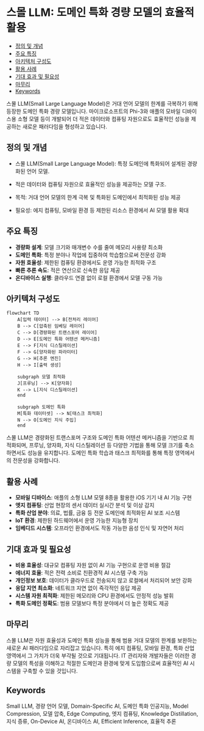 # 스몰 LLM: 도메인 특화 경량 모델의 효율적 활용

<!-- mtoc-start -->

- [정의 및 개념](#정의-및-개념)
- [주요 특징](#주요-특징)
- [아키텍처 구성도](#아키텍처-구성도)
- [활용 사례](#활용-사례)
- [기대 효과 및 필요성](#기대-효과-및-필요성)
- [마무리](#마무리)
- [Keywords](#keywords)

<!-- mtoc-end -->

스몰 LLM(Small Large Language Model)은 거대 언어 모델의 한계를 극복하기 위해 등장한 도메인 특화 경량 모델입니다. 마이크로소프트의 Phi-3와 애플의 모바일 디바이스용 소형 모델 등이 개발되어 더 적은 데이터와 컴퓨팅 자원으로도 효율적인 성능을 제공하는 새로운 패러다임을 형성하고 있습니다.

## 정의 및 개념

- 스몰 LLM(Small Large Language Model): 특정 도메인에 특화되어 설계된 경량화된 언어 모델.
- 적은 데이터와 컴퓨팅 자원으로 효율적인 성능을 제공하는 모델 구조.

- 목적: 거대 언어 모델의 한계 극복 및 특화된 도메인에서 최적화된 성능 제공
- 필요성: 에지 컴퓨팅, 모바일 환경 등 제한된 리소스 환경에서 AI 모델 활용 확대

## 주요 특징

- **경량화 설계**: 모델 크기와 매개변수 수를 줄여 메모리 사용량 최소화
- **도메인 특화**: 특정 분야나 작업에 집중하여 학습함으로써 전문성 강화
- **자원 효율성**: 제한된 컴퓨팅 환경에서도 운영 가능한 최적화 구조
- **빠른 추론 속도**: 적은 연산으로 신속한 응답 제공
- **온디바이스 실행**: 클라우드 연결 없이 로컬 환경에서 모델 구동 가능

## 아키텍처 구성도

```mermaid
flowchart TD
    A[입력 데이터] --> B[전처리 레이어]
    B --> C[압축된 임베딩 레이어]
    C --> D[경량화된 트랜스포머 레이어]
    D --> E[도메인 특화 어텐션 메커니즘]
    E --> F[지식 디스틸레이션]
    F --> G[양자화된 파라미터]
    G --> H[추론 엔진]
    H --> I[출력 생성]

    subgraph 모델 최적화
    J[프루닝] --> K[양자화]
    K --> L[지식 디스틸레이션]
    end

    subgraph 도메인 특화
    M[특화 데이터셋] --> N[태스크 최적화]
    N --> O[도메인 지식 주입]
    end
```

스몰 LLM은 경량화된 트랜스포머 구조와 도메인 특화 어텐션 메커니즘을 기반으로 최적화되며, 프루닝, 양자화, 지식 디스틸레이션 등 다양한 기법을 통해 모델 크기를 축소하면서도 성능을 유지합니다. 도메인 특화 학습과 태스크 최적화를 통해 특정 영역에서의 전문성을 강화합니다.

## 활용 사례

- **모바일 디바이스**: 애플의 소형 LLM 모델 8종을 활용한 iOS 기기 내 AI 기능 구현
- **엣지 컴퓨팅**: 산업 현장의 센서 데이터 실시간 분석 및 이상 감지
- **특화 산업 분야**: 의료, 법률, 금융 등 전문 도메인에 최적화된 AI 보조 시스템
- **IoT 환경**: 제한된 하드웨어에서 운영 가능한 지능형 장치
- **임베디드 시스템**: 오프라인 환경에서도 작동 가능한 음성 인식 및 자연어 처리

## 기대 효과 및 필요성

- **비용 효율성**: 대규모 컴퓨팅 자원 없이 AI 기능 구현으로 운영 비용 절감
- **에너지 효율**: 적은 전력 소비로 친환경적 AI 시스템 구축 가능
- **개인정보 보호**: 데이터가 클라우드로 전송되지 않고 로컬에서 처리되어 보안 강화
- **응답 지연 최소화**: 네트워크 지연 없이 즉각적인 응답 제공
- **시스템 자원 최적화**: 제한된 메모리와 CPU 환경에서도 안정적 성능 발휘
- **특화 도메인 정확도**: 범용 모델보다 특정 분야에서 더 높은 정확도 제공

## 마무리

스몰 LLM은 자원 효율성과 도메인 특화 성능을 통해 범용 거대 모델의 한계를 보완하는 새로운 AI 패러다임으로 자리잡고 있습니다. 특히 에지 컴퓨팅, 모바일 환경, 특화 산업 영역에서 그 가치가 더욱 부각될 것으로 기대됩니다. IT 관리자와 개발자들은 이러한 경량 모델의 특성을 이해하고 적절한 도메인과 환경에 맞게 도입함으로써 효율적인 AI 시스템을 구축할 수 있을 것입니다.

## Keywords

Small LLM, 경량 언어 모델, Domain-Specific AI, 도메인 특화 인공지능, Model Compression, 모델 압축, Edge Computing, 엣지 컴퓨팅, Knowledge Distillation, 지식 증류, On-Device AI, 온디바이스 AI, Efficient Inference, 효율적 추론

